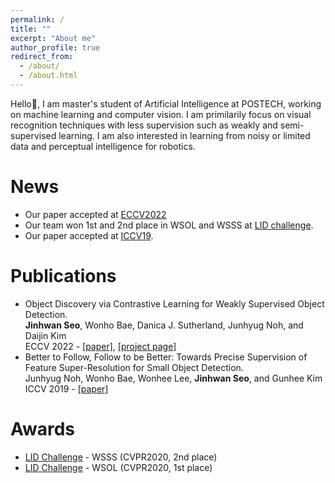 ```yaml
---
permalink: /
title: ""
excerpt: "About me"
author_profile: true
redirect_from: 
  - /about/
  - /about.html
---
```


Hello:wave:, I am master's student of Artificial Intelligence at POSTECH, working on machine learning and computer vision.
I am primilarily focus on visual recognition techniques with less supervision such as weakly and semi-supervised learning.
I am also interested in learning from noisy or limited data and perceptual intelligence for robotics.
<!---It leads me to think about follow-up research directions: 1. Learning from noisy labels 2. Perceptual intelligence for robotics.-->

News
======
* Our paper accepted at [ECCV2022](/publication/2022-wsod)
* Our team won 1st and 2nd place in WSOL and WSSS at [LID challenge](https://lidchallenge.github.io/).  
* Our paper accepted at [ICCV19](/publication/2019-Noh_2019_ICCV).

Publications
======
* Object Discovery via Contrastive Learning for Weakly Supervised Object Detection.  
**Jinhwan Seo**, Wonho Bae, Danica J. Sutherland, Junhyug Noh, and Daijin Kim  
ECCV 2022 - [[paper]](https://jinhseo.github.io/), [[project page]](https://jinhseo.github.io/research/wsod.html)
* Better to Follow, Follow to be Better: Towards Precise Supervision of Feature Super-Resolution for Small Object Detection.  
Junhyug Noh, Wonho Bae, Wonhee Lee, **Jinhwan Seo**, and Gunhee Kim  
ICCV 2019 - [[paper]](https://openaccess.thecvf.com/content_ICCV_2019/papers/Noh_Better_to_Follow_Follow_to_Be_Better_Towards_Precise_Supervision_ICCV_2019_paper.pdf)

Awards
======
* [LID Challenge](https://lidchallenge.github.io/) - WSSS (CVPR2020, 2nd place)
* [LID Challenge](https://lidchallenge.github.io/) - WSOL (CVPR2020, 1st place)  
